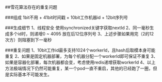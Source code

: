 ##雪花算法存在的重复问题

###组成
1bit不用 + 41bit时间戳 + 10bit工作机器id + 12bit序列号

###生成细节
1、线程安全 使用synchronized关键字获取nextId
2、同一毫秒生成多个id时，则递增0 ~ 4095 放在后12位序列号
3、上述步骤如果用完（2的12次方）则阻塞到下一毫秒

###重复问题
1、10bit工作id最多支持1024个workerId，且hash后取模本身可能重复
2、如果是固定机器部署，为每个机器分配一个workerId即可保证不重复
3、如果是容器化部署，每次机器都会变，考虑使用redis递增获取workerId
4、以上方法极端情况下仍然可能重复，某一个pod一直不重启，其他的已经跑了一圈，但是实际基本不可能发生。


